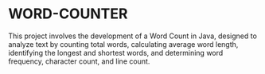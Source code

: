 # WORD-COUNTER
This project involves the development of a Word Count in Java, designed to analyze text by counting total words, calculating average word length, identifying the longest and shortest words, and determining word frequency, character count, and line count.
